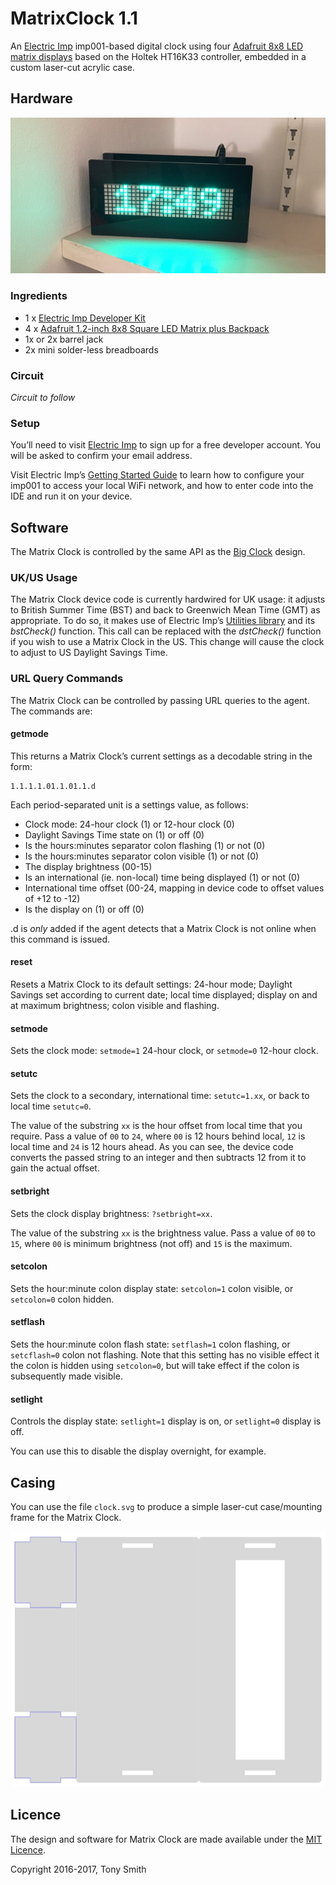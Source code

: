# MatrixClock 1.1

An [Electric Imp](https://electricimp.com/) imp001-based digital clock using four [Adafruit 8x8 LED matrix displays](http://www.adafruit.com/products/1854) based on the Holtek HT16K33 controller, embedded in a custom laser-cut acrylic case.

## Hardware

![Matrix Clock](matrixclock.jpg)

### Ingredients

- 1 x [Electric Imp Developer Kit](https://electricimp.com/docs/gettingstarted/devkits/)
- 4 x [Adafruit 1.2-inch 8x8 Square LED Matrix plus Backpack](http://www.adafruit.com/products/1854)
- 1x or 2x barrel jack
- 2x mini solder-less breadboards

### Circuit

*Circuit to follow*

### Setup

You’ll need to visit [Electric Imp](https://ide.electricimp.com/login/) to sign up for a free developer account. You will be asked to confirm your email address.

Visit Electric Imp’s [Getting Started Guide](https://electricimp.com/docs/gettingstarted/blinkup/) to learn how to configure your imp001 to access your local WiFi network, and how to enter code into the IDE and run it on your device.

## Software

The Matrix Clock is controlled by the same API as the [Big Clock](https://github.com/smittytone/BigClock) design.

### UK/US Usage

The Matrix Clock device code is currently hardwired for UK usage: it adjusts to British Summer Time (BST) and back to Greenwich Mean Time (GMT) as appropriate. To do so, it makes use of Electric Imp’s [Utilities library](https://electricimp.com/docs/libraries/utilities/utilities/) and its *bstCheck()* function. This call can be replaced with the *dstCheck()* function if you wish to use a Matrix Clock in the US. This change will cause the clock to adjust to US Daylight Savings Time.

### URL Query Commands

The Matrix Clock can be controlled by passing URL queries to the agent. The commands are:

#### getmode

This returns a Matrix Clock’s current settings as a decodable string in the form:

```
1.1.1.1.01.1.01.1.d
```

Each period-separated unit is a settings value, as follows:

- Clock mode: 24-hour clock (1) or 12-hour clock (0)
- Daylight Savings Time state on (1) or off (0)
- Is the hours:minutes separator colon flashing (1) or not (0)
- Is the hours:minutes separator colon visible (1) or not (0)
- The display brightness (00-15)
- Is an international (ie. non-local) time being displayed (1) or not (0)
- International time offset (00-24, mapping in device code to offset values of +12 to -12)
- Is the display on (1) or off (0)

.d is *only* added if the agent detects that a Matrix Clock is not online when this command is issued.

#### reset

Resets a Matrix Clock to its default settings: 24-hour mode; Daylight Savings set according to current date; local time displayed; display on and at maximum brightness; colon visible and flashing.

#### setmode

Sets the clock mode: `setmode=1` 24-hour clock, or `setmode=0` 12-hour clock.

#### setutc

Sets the clock to a secondary, international time: `setutc=1.xx`, or back to local time `setutc=0`.

The value of the substring `xx` is the hour offset from local time that you require. Pass a value of `00` to `24`, where `00` is 12 hours behind local, `12` is local time and `24` is 12 hours ahead. As you can see, the device code converts the passed string to an integer and then subtracts 12 from it to gain the actual offset.

#### setbright

Sets the clock display brightness: `?setbright=xx`.

The value of the substring `xx` is the brightness value. Pass a value of `00` to `15`, where `00` is minimum brightness (not off) and `15` is the maximum.

#### setcolon

Sets the hour:minute colon display state: `setcolon=1` colon visible, or `setcolon=0` colon hidden.

#### setflash

Sets the hour:minute colon flash state: `setflash=1` colon flashing, or `setcflash=0` colon not flashing. Note that this setting has no visible effect it the colon is hidden using `setcolon=0`, but will take effect if the colon is subsequently made visible.

#### setlight

Controls the display state: `setlight=1` display is on, or `setlight=0` display is off.

You can use this to disable the display overnight, for example.

## Casing

You can use the file `clock.svg` to produce a simple laser-cut case/mounting frame for the Matrix Clock.

[![Matrix Clock](laser.jpg)](clock.svg)

## Licence

The design and software for Matrix Clock are made available under the [MIT Licence](./LICENSE).

Copyright 2016-2017, Tony Smith